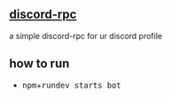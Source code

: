 ## [discord-rpc](https://github.com/ScoobyDoo1337/Discord-RPC)

a simple discord-rpc for ur discord profile

## how to run

- <kbd>npm</kbd>+<kbd>run<kbd>dev</kbd> starts bot